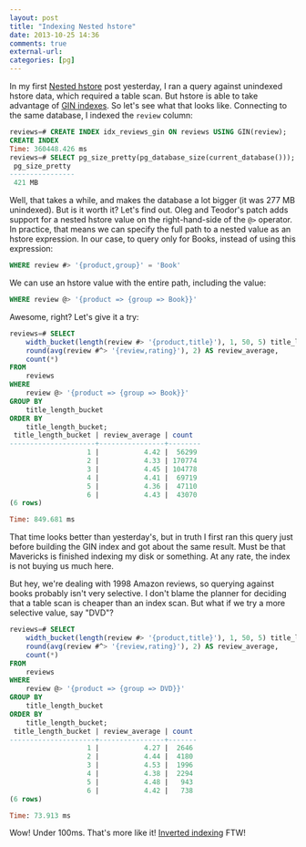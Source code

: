 ```yaml
---
layout: post
title: "Indexing Nested hstore"
date: 2013-10-25 14:36
comments: true
external-url: 
categories: [pg]
---
```


In my first [Nested hstore] post yesterday, I ran a query against unindexed
hstore data, which required a table scan. But hstore is able to take
advantage of [GIN indexes]. So let's see what that looks like. Connecting to
the same database, I indexed the `review` column:

``` sql Indexing reviews
reviews=# CREATE INDEX idx_reviews_gin ON reviews USING GIN(review);
CREATE INDEX
Time: 360448.426 ms
reviews=# SELECT pg_size_pretty(pg_database_size(current_database()));
 pg_size_pretty 
----------------
 421 MB
```

Well, that takes a while, and makes the database a lot bigger (it was 277 MB
unindexed). But is it worth it? Let's find out. Oleg and Teodor's patch adds
support for a nested hstore value on the right-hand-side of the `@>`
operator. In practice, that means we can specify the full path to a nested
value as an hstore expression. In our case, to query only for Books, instead
of using this expression:

``` sql
WHERE review #> '{product,group}' = 'Book'
```

We can use an hstore value with the entire path, including the value:

``` sql
WHERE review @> '{product => {group => Book}}'
```

Awesome, right? Let's give it a try:

``` sql Query Book Reviews
reviews=# SELECT
    width_bucket(length(review #> '{product,title}'), 1, 50, 5) title_length_bucket,
    round(avg(review #^> '{review,rating}'), 2) AS review_average,
    count(*)
FROM
    reviews
WHERE
    review @> '{product => {group => Book}}'
GROUP BY
    title_length_bucket
ORDER BY
    title_length_bucket;
 title_length_bucket | review_average | count  
---------------------+----------------+--------
                   1 |           4.42 |  56299
                   2 |           4.33 | 170774
                   3 |           4.45 | 104778
                   4 |           4.41 |  69719
                   5 |           4.36 |  47110
                   6 |           4.43 |  43070
(6 rows)

Time: 849.681 ms
```

That time looks better than yesterday's, but in truth I first ran this query
just before building the GIN index and got about the same result. Must be
that Mavericks is finished indexing my disk or something. At any rate, the
index is not buying us much here.

But hey, we're dealing with 1998 Amazon reviews, so querying against books
probably isn't very selective. I don't blame the planner for deciding that a
table scan is cheaper than an index scan. But what if we try a more selective
value, say "DVD"?

``` sql Query DVD Reivews
reviews=# SELECT
    width_bucket(length(review #> '{product,title}'), 1, 50, 5) title_length_bucket,
    round(avg(review #^> '{review,rating}'), 2) AS review_average,
    count(*)
FROM
    reviews
WHERE
    review @> '{product => {group => DVD}}'
GROUP BY
    title_length_bucket
ORDER BY
    title_length_bucket;
 title_length_bucket | review_average | count 
---------------------+----------------+-------
                   1 |           4.27 |  2646
                   2 |           4.44 |  4180
                   3 |           4.53 |  1996
                   4 |           4.38 |  2294
                   5 |           4.48 |   943
                   6 |           4.42 |   738
(6 rows)

Time: 73.913 ms
```

Wow! Under 100ms. That's more like it! [Inverted indexing] FTW!

[Nested hstore]: /pg/2013/10/23/testing-nested-hstore/
[GIN indexes]: http://www.postgresql.org/docs/current/static/gin.html
[Inverted indexing]: http://en.wikipedia.org/wiki/Inverted_index
